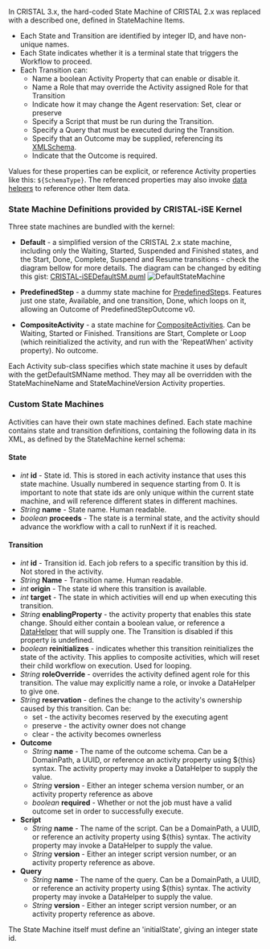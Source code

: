 In CRISTAL 3.x, the hard-coded State Machine of CRISTAL 2.x was replaced with a described one, defined in StateMachine Items. 

- Each State and Transition are identified by integer ID, and have non-unique names. 
- Each State indicates whether it is a terminal state that triggers the Workflow to proceed.
- Each Transition can:
  - Name a boolean Activity Property that can enable or disable it.
  - Name a Role that may override the Activity assigned Role for that Transition
  - Indicate how it may change the Agent reservation: Set, clear or preserve
  - Specify a Script that must be run during the Transition.
  - Specify a Query that must be executed during the Transition.
  - Specify that an Outcome may be supplied, referencing its [XMLSchema](../XMLSchema).
  - Indicate that the Outcome is required.

Values for these properties can be explicit, or reference Activity properties like this: `${SchemaType}`. The referenced properties may also invoke [data helpers](../DataHelper) to reference other Item data.


### State Machine Definitions provided by CRISTAL-iSE Kernel

Three state machines are bundled with the kernel:

- **Default** - a simplified version of the CRISTAL 2.x state machine, including only the Waiting, Started, Suspended and Finished states, and the Start, Done, Complete, Suspend and Resume transitions - check the diagram bellow for more details. The diagram can be changed by editing this gist: [CRISTAL-iSEDefaultSM.puml](https://gist.github.com/kovax/f61ec3c44656fee0fa904fe402becec2)
![DefaultStateMachine](https://www.plantuml.com/plantuml/img/NP51ImCn48NlyolUMLZ1Qm_IedWIArRm81wokzCsi9aioQIm_zvPirRRNF9ctkJD1rbdTKbB6EZpvWlDFJwSLoy7McuqrjlDCzolghYmdhpuVEGUApn6OLf6hxs76CQ1zTBVbJooz3y3YwQ_th_5vhznBe7f77cL_vfYnzmJILI6otYv8-3PPqNSupqvoSOS1PqJ7Ds9iItQHKk4dQQoLtb6hUKlc9ML0S5DQ1aZftrCmTQt4vnCsFJ12r8SvgTjKNZ5c3XpEd7As1nO5BLsCyijMIvcO5gRiZ_u1W00)


- **PredefinedStep** - a dummy state machine for [PredefinedStep](../PredefinedStep)s. Features just one state, Available, and one transition, Done, which loops on it, allowing an Outcome of PredefinedStepOutcome v0.

- **CompositeActivity** - a state machine for [CompositeActivities](../CompositeActivity). Can be Waiting, Started or Finished. Transitions are Start, Complete or Loop (which reinitialized the activity, and run with the 'RepeatWhen' activity property). No outcome. 

Each Activity sub-class specifies which state machine it uses by default with the getDefaultSMName method. They may all be overridden with the StateMachineName and StateMachineVersion Activity properties.

### Custom State Machines

Activities can have their own state machines defined. Each state machine contains state and transition definitions, containing the following data in its XML, as defined by the StateMachine kernel schema:

#### State
 
* _int_ **id** - State id. This is stored in each activity instance that uses this state machine. Usually numbered in sequence starting from 0. It is important to note that state ids are only unique within the current state machine, and will reference different states in different machines.
* _String_ **name** - State name. Human readable.
* _boolean_ **proceeds** - The state is a terminal state, and the activity should advance the workflow with a call to runNext if it is reached. 

#### Transition

* _int_ **id** - Transition id. Each job refers to a specific transition by this id. Not stored in the activity.
* _String_ **Name** - Transition name. Human readable.
* _int_ **origin** - The state id where this transition is available.
* _int_ **target** - The state in which activities will end up when executing this transition.
* _String_ **enablingProperty** - the activity property that enables this state change. Should either contain a boolean value, or reference a [DataHelper](../DataHelper) that will supply one. The Transition is disabled if this property is undefined.
* _boolean_ **reinitializes** - indicates whether this transition reinitializes the state of the activity. This applies to composite activities, which will reset their child workflow on execution. Used for looping.
* _String_ **roleOverride** - overrides the activity defined agent role for this transition. The value may explicitly name a role, or invoke a DataHelper to give one.
* _String_ **reservation** - defines the change to the activity's ownership caused by this transition. Can be:
  * set - the activity becomes reserved by the executing agent
  * preserve - the activity owner does not change
  * clear - the activity becomes ownerless
* **Outcome**
  * _String_ **name** - The name of the outcome schema. Can be a DomainPath, a UUID, or reference an activity property using ${this} syntax. The activity property may invoke a DataHelper to supply the value.
  * _String_ **version** - Either an integer schema version number, or an activity property reference as above
  * _boolean_ **required** - Whether or not the job must have a valid outcome set in order to successfully execute.
* **Script**
  * _String_ **name** - The name of the script. Can be a DomainPath, a UUID, or reference an activity property using ${this} syntax. The activity property may invoke a DataHelper to supply the value.
  * _String_ **version** - Either an integer script version number, or an activity property reference as above.
* **Query**
  * _String_ **name** - The name of the query. Can be a DomainPath, a UUID, or reference an activity property using ${this} syntax. The activity property may invoke a DataHelper to supply the value.
  * _String_ **version** - Either an integer script version number, or an activity property reference as above.

The State Machine itself must define an 'initialState', giving an integer state id.
